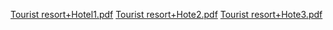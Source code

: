 [Tourist resort+Hotel1.pdf](https://github.com/Majed-Abdulbaki/Tourist-resort-Hotel/files/8840761/Tourist.resort%2BHotel1.pdf)
[Tourist resort+Hote2.pdf](https://github.com/Majed-Abdulbaki/Tourist-resort-Hotel/files/8840762/Tourist.resort%2BHote2.pdf)
[Tourist resort+Hote3.pdf](https://github.com/Majed-Abdulbaki/Tourist-resort-Hotel/files/8840763/Tourist.resort%2BHote3.pdf)
